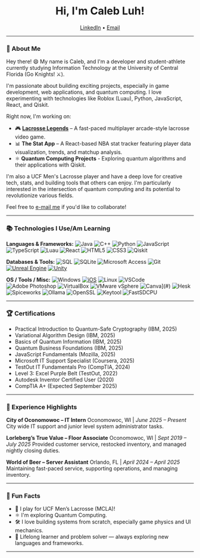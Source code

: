 <h1 align="center">Hi, I'm Caleb Luh!</h1>

<p align="center">
  <a href="https://www.linkedin.com/in/calebluh/">LinkedIn</a> •
  <a href="mailto:calebluh@gmail.com">Email</a>
</p>

---

### 👋 About Me

Hey there! 😄 My name is Caleb, and I'm a developer and student-athlete currently studying Information Technology at the University of Central Florida (Go Knights! ⚔️).

I'm passionate about building exciting projects, especially in game development, web applications, and quantum computing. I love experimenting with technologies like Roblox (Luau), Python, JavaScript, React, and Qiskit.

Right now, I'm working on:

- 🎮 **[Lacrosse Legends](https://www.roblox.com/games/113892368479986/Lacrosse-Legends)** – A fast-paced multiplayer arcade-style lacrosse video game.
- 📊 **The Stat App** – A React-based NBA stat tracker featuring player data visualization, trends, and matchup analysis.
- ⚛️ **Quantum Computing Projects** - Exploring quantum algorithms and their applications with Qiskit.

I'm also a UCF Men's Lacrosse player and have a deep love for creative tech, stats, and building tools that others can enjoy. I'm particularly interested in the intersection of quantum computing and its potential to revolutionize various fields.

Feel free to [e-mail me](mailto:calebluh@gmail.com) if you'd like to collaborate!

---

### 📚 Technologies I Use/Am Learning

**Languages & Frameworks:**
![Java](https://img.shields.io/badge/-Java-007396?style=flat&logo=java&logoColor=white)
![C++](https://img.shields.io/badge/-C++-00599C?style=flat&logo=c%2B%2B&logoColor=white)
![Python](https://img.shields.io/badge/-Python-3776AB?style=flat&logo=python&logoColor=white)
![JavaScript](https://img.shields.io/badge/-JavaScript-F7DF1E?style=flat&logo=javascript&logoColor=black)
![TypeScript](https://img.shields.io/badge/-TypeScript-3178C6?style=flat&logo=typescript&logoColor=white)
![Luau](https://img.shields.io/badge/-Luau-000000?style=flat&logo=roblox&logoColor=white)
![React](https://img.shields.io/badge/-React-61DAFB?style=flat&logo=react&logoColor=white)
![HTML5](https://img.shields.io/badge/-HTML5-E34F26?style=flat&logo=html5&logoColor=white)
![CSS3](https://img.shields.io/badge/-CSS3-1572B6?style=flat&logo=css3&logoColor=white)
![Qiskit](https://img.shields.io/badge/-Qiskit-4694FF?style=flat&logo=ibm-quantum&logoColor=white)

**Databases & Tools:**
![SQL](https://img.shields.io/badge/-SQL-4479A1?style=flat&logo=mysql&logoColor=white)
![SQLite](https://img.shields.io/badge/-SQLite-003B57?style=flat&logo=sqlite&logoColor=white)
![Microsoft Access](https://img.shields.io/badge/-MS%20Access-A4373A?style=flat&logo=microsoft-access&logoColor=white)
![Git](https://img.shields.io/badge/-Git-F05032?style=flat&logo=git&logoColor=white)
[![Unreal Engine](https://img.shields.io/badge/Unreal%20Engine-%23313131.svg?logo=unrealengine&logoColor=white)](#)
[![Unity](https://img.shields.io/badge/Unity-%23000000.svg?logo=unity&logoColor=white)](#)

**OS / Tools / Misc:**
![Windows](https://img.shields.io/badge/-Windows-0078D6?style=flat&logo=windows&logoColor=white)
[![iOS](https://img.shields.io/badge/iOS-000000?&logo=apple&logoColor=white)](#)
![Linux](https://img.shields.io/badge/-Linux-FCC624?style=flat&logo=linux&logoColor=black)
![VSCode](https://img.shields.io/badge/-VSCode-007ACC?style=flat&logo=visual-studio-code&logoColor=white)
![Adobe Photoshop](https://img.shields.io/badge/-Photoshop-31A8FF?style=flat&logo=adobe-photoshop&logoColor=white)
![VirtualBox](https://img.shields.io/badge/-VirtualBox-183A61?style=flat&logo=virtualbox&logoColor=white)
![VMware vSphere](https://img.shields.io/badge/VMware%20vSphere-E0611E?logo=vmware&logoColor=white)
![Canva](https://img.shields.io/badge/Canva-%2300C4CC.svg?&logo=Canva&logoColor=white)](#)
![Hesk](https://img.shields.io/badge/Hesk-black?logo=hesk)
![Spiceworks](https://img.shields.io/badge/Spiceworks-orange?logo=spiceworks)
![Ollama](https://img.shields.io/badge/Ollama-000000?logo=ollama&logoColor=white)
![OpenSSL](https://img.shields.io/badge/OpenSSL-41904C?logo=openssl&logoColor=white)
![Keytool](https://img.shields.io/badge/Keytool-B22222?logo=openjdk&logoColor=white)
![FastSDCPU](https://img.shields.io/badge/FastSDCPU-000000?)

---

### 🏆 Certifications

-   Practical Introduction to Quantum-Safe Cryptography (IBM, 2025)
-   Variational Algorithm Design (IBM, 2025)
-   Basics of Quantum Information (IBM, 2025)
-   Quantum Business Foundations (IBM, 2025)
-   JavaScript Fundamentals (Mozilla, 2025)
-   Microsoft IT Support Specialist (Coursera, 2025)
-   TestOut IT Fundamentals Pro (CompTIA, 2024)
-   Level 3: Excel Purple Belt (TestOut, 2022)
-   Autodesk Inventor Certified User (2020)
-   CompTIA A+ (Expected September 2025)

---

### 💼 Experience Highlights

**City of Oconomowoc – IT Intern** Oconomowoc, WI | *June 2025 – Present* City wide IT support and junior level system administrator tasks.

**Lorleberg’s True Value – Floor Associate** Oconomowoc, WI | *Sept 2019 – July 2025* Provided customer service, restocked inventory, and managed nightly closing duties.

**World of Beer – Server Assistant** Orlando, FL | *April 2024 – April 2025* Maintaining fast-paced service, supporting operations, and managing inventory.

---

### 🧩 Fun Facts

-   🥍 I play for UCF Men’s Lacrosse (MCLA)!
-   ⚛️ I'm exploring Quantum Computing.
-   🛠 I love building systems from scratch, especially game physics and UI mechanics.
-   🧠 Lifelong learner and problem solver — always exploring new languages and frameworks.

---


